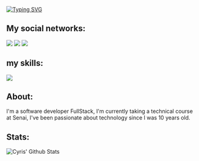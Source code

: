 
[![Typing SVG](https://readme-typing-svg.herokuapp.com/?color=00bfbf&size=35&center=true&vCenter=true&width=1000&lines=HELLO,+MY+NAME+is+João+Bauer;I'm+17+years+old;I+from+Brasil,+SC;I+study+systems+development+at+Senai;Be+Welcome!+:%29)](https://git.io/typing-svg)


## My social networks:
<div> 
  <a href="https://www.instagram.com/joaobauer04/" target="_blank"><img src="https://img.shields.io/badge/-Instagram-%23E4405F?style=for-the-badge&logo=instagram&logoColor=white" target="_blank"></a>
  <a href = "joaopedrobauer04@gmail.com"><img src="https://img.shields.io/badge/-Gmail-%23333?style=for-the-badge&logo=gmail&logoColor=white" target="_blank"></a>
  <a href="https://www.linkedin.com/in/jo%C3%A3o-pedro-bauer-calestini-19179a233/" target="_blank"><img src="https://img.shields.io/badge/-LinkedIn-%230077B5?style=for-the-badge&logo=linkedin&logoColor=white" target="_blank"></a> 

<br>


  ## my skills:
  <img src="https://skillicons.dev/icons?i=js,ts,html,css,vue,tailwind,react,java,git,threejs,dart,flutter,blender" />

<br/>

## About:
I'm a software developer FullStack, I'm currently taking a technical course at Senai, I've been passionate about technology since I was 10 years old.

</div>

## Stats:

![Cyris' Github Stats](https://github-readme-stats.vercel.app/api?username=Joaobauer04&hide=contribs,prs&show_icons=true&bg_color=0d1116&title_color=ce09ec&text_color=a4aacb&icon_color=007ec6)

